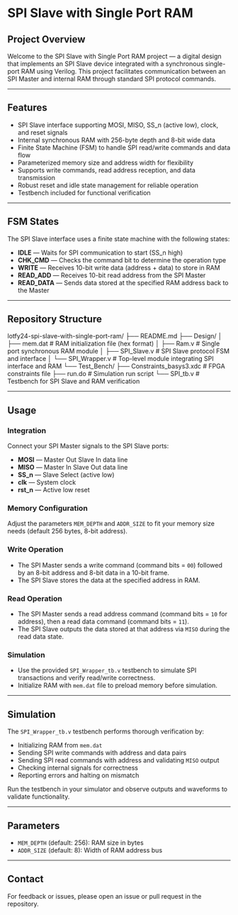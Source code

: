 # SPI Slave with Single Port RAM

## Project Overview

Welcome to the SPI Slave with Single Port RAM project — a digital design that implements an SPI Slave device integrated with a synchronous single-port RAM using Verilog. This project facilitates communication between an SPI Master and internal RAM through standard SPI protocol commands.

---

## Features

- SPI Slave interface supporting MOSI, MISO, SS_n (active low), clock, and reset signals  
- Internal synchronous RAM with 256-byte depth and 8-bit wide data  
- Finite State Machine (FSM) to handle SPI read/write commands and data flow  
- Parameterized memory size and address width for flexibility  
- Supports write commands, read address reception, and data transmission  
- Robust reset and idle state management for reliable operation  
- Testbench included for functional verification  

---

## FSM States

The SPI Slave interface uses a finite state machine with the following states:

- **IDLE** — Waits for SPI communication to start (SS_n high)  
- **CHK_CMD** — Checks the command bit to determine the operation type  
- **WRITE** — Receives 10-bit write data (address + data) to store in RAM  
- **READ_ADD** — Receives 10-bit read address from the SPI Master  
- **READ_DATA** — Sends data stored at the specified RAM address back to the Master  

---

## Repository Structure

lotfy24-spi-slave-with-single-port-ram/
├── README.md
├── Design/
│ ├── mem.dat # RAM initialization file (hex format)
│ ├── Ram.v # Single port synchronous RAM module
│ ├── SPI_Slave.v # SPI Slave protocol FSM and interface
│ └── SPI_Wrapper.v # Top-level module integrating SPI interface and RAM
└── Test_Bench/
├── Constraints_basys3.xdc # FPGA constraints file
├── run.do # Simulation run script
└── SPI_tb.v # Testbench for SPI Slave and RAM verification

---

## Usage

### Integration

Connect your SPI Master signals to the SPI Slave ports:

- **MOSI** — Master Out Slave In data line  
- **MISO** — Master In Slave Out data line  
- **SS_n** — Slave Select (active low)  
- **clk** — System clock  
- **rst_n** — Active low reset  

### Memory Configuration

Adjust the parameters `MEM_DEPTH` and `ADDR_SIZE` to fit your memory size needs (default 256 bytes, 8-bit address).

### Write Operation

- The SPI Master sends a write command (command bits = `00`) followed by an 8-bit address and 8-bit data in a 10-bit frame.  
- The SPI Slave stores the data at the specified address in RAM.

### Read Operation

- The SPI Master sends a read address command (command bits = `10` for address), then a read data command (command bits = `11`).  
- The SPI Slave outputs the data stored at that address via `MISO` during the read data state.

### Simulation

- Use the provided `SPI_Wrapper_tb.v` testbench to simulate SPI transactions and verify read/write correctness.  
- Initialize RAM with `mem.dat` file to preload memory before simulation.

---

## Simulation

The `SPI_Wrapper_tb.v` testbench performs thorough verification by:

- Initializing RAM from `mem.dat`  
- Sending SPI write commands with address and data pairs  
- Sending SPI read commands with address and validating `MISO` output  
- Checking internal signals for correctness  
- Reporting errors and halting on mismatch  

Run the testbench in your simulator and observe outputs and waveforms to validate functionality.

---

## Parameters

- `MEM_DEPTH` (default: 256): RAM size in bytes  
- `ADDR_SIZE` (default: 8): Width of RAM address bus  

---

## Contact

For feedback or issues, please open an issue or pull request in the repository.
